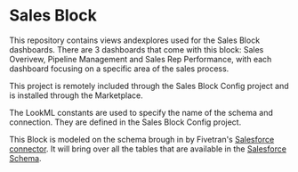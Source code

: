 # Sales Block

This repository contains views andexplores used for the Sales Block dashboards. 
There are 3 dashboards that come with this block: Sales Overivew, Pipeline Management and Sales Rep Performance, with each dashboard focusing on a specific area of the sales process.

This project is remotely included through the Sales Block Config project and is installed through the Marketplace.

The LookML constants are used to specify the name of the schema and connection. They are defined in the Sales 
Block Config project.

This Block is modeled on the schema brough in by Fivetran's [Salesforce connector](https://fivetran.com/docs/applications/salesforce). It will bring over all the tables that are available in the [Salesforce Schema](https://developer.salesforce.com/docs/atlas.en-us.api.meta/api/data_model.htm).


